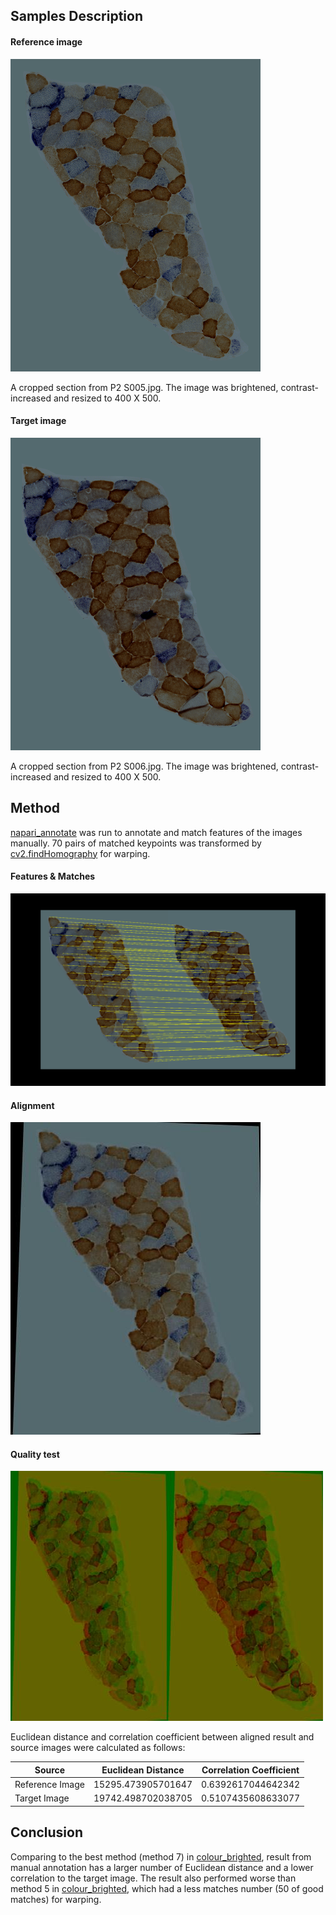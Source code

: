 ## Samples Description 
#### Reference image
![](../S005_clr_br.png)

A cropped section from P2 S005.jpg. The image was brightened, contrast-increased and resized to 400 X 500.

#### Target image
![](../S006_clr_br.png)

A cropped section from P2 S006.jpg. The image was brightened, contrast-increased and resized to 400 X 500.

## Method
[napari_annotate](../napari_annotate.py) was run to annotate and match features of the images manually. 70 pairs of matched keypoints was transformed by [cv2.findHomography](https://docs.opencv.org/4.5.2/d9/d0c/group__calib3d.html#ga4abc2ece9fab9398f2e560d53c8c9780) for warping. 
#### Features & Matches
![](../results/layer_70.png)
#### Alignment
![](../results/aligned_70.jpg)
#### Quality test
![](../results/test_layer70.jpg)

Euclidean distance and correlation coefficient between aligned result and source images were calculated as follows:

|     Source      | Euclidean Distance | Correlation Coefficient |
| ------------ | --- | --- |
| Reference Image | 15295.473905701647 |   0.6392617044642342    |
|  Target Image   | 19742.498702038705 |   0.5107435608633077    |

## Conclusion
Comparing to the best method (method 7) in [colour_brighted](colour_brightened.md), result from manual annotation has a larger number of Euclidean distance and a lower correlation to the target image.
The result also performed worse than method 5 in [colour_brighted](colour_brightened.md), which had a less matches number (50 of good matches) for warping.
